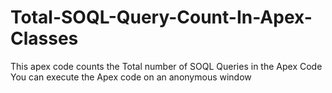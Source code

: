 # Total-SOQL-Query-Count-In-Apex-Classes

This apex code counts the Total number of SOQL Queries in the Apex Code
You can execute the Apex code on an anonymous window
